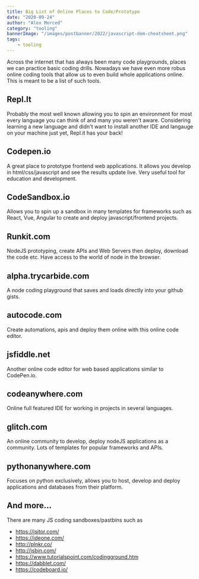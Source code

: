 ```yaml
---
title: Big List of Online Places to Code/Prototype
date: "2020-09-24"
author: "Alex Merced"
category: "tooling"
bannerImage: "/images/postbanner/2022/javascript-dom-cheatsheet.png"
tags:
    - tooling
---
```


Across the internet that has always been many code playgrounds, places we can practice basic coding drills. Nowadays we have even more robus online coding tools that allow us to even build whole applications online. This is meant to be a list of such tools.

## Repl.It

Probably the most well known allowing you to spin an environment for most every language you can think of and many you weren't aware. Considering learning a new language and didn't want to install another IDE and langauge on your machine just yet, Repl.it has your back!

## Codepen.io

A great place to prototype frontend web applications. It allows you develop in html/css/javascript and see the results update live. Very useful tool for education and development.

## CodeSandbox.io

Allows you to spin up a sandbox in many templates for frameworks such as React, Vue, Angular to create and deploy javascript/frontend projects.

## Runkit.com

NodeJS prototyping, create APIs and Web Servers then deploy, download the code etc. Have access to the world of node in the browser.

## alpha.trycarbide.com

A node coding playground that saves and loads directly into your github gists.

## autocode.com

Create automations, apis and deploy them online with this online code editor.

## jsfiddle.net

Another online code editor for web based applications similar to CodePen.io.

## codeanywhere.com

Online full featured IDE for working in projects in several languages.

## glitch.com

An online community to develop, deploy nodeJS applications as a community. Lots of templates for popular frameworks and APIs.

## pythonanywhere.com

Focuses on python exclusively, allows you to host, develop and deploy applications and databases from their platform.

## And more...

There are many JS coding sandboxes/pastbins such as 

- https://jsitor.com/
- https://ideone.com/
- http://plnkr.co/
- http://jsbin.com/
- https://www.tutorialspoint.com/codingground.htm
- https://dabblet.com/
- https://codeboard.io/